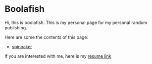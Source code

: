 # Boolafish

Hi, this is boolafish. This is my personal page for my personal random publishing.

Here are some the contents of this page:
- [spinnaker](./spinnaker)

If you are interested with me, here is my [resume link](./resume/resume-short.md)
